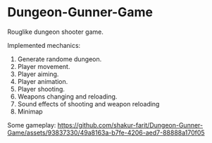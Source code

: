 # Dungeon-Gunner-Game
Rouglike dungeon shooter game.

Implemented mechanics:
 1. Generate randome dungeon.
 2. Player movement.
 3. Player aiming.
 4. Player animation.
 5. Player shooting.
 6. Weapons changing and reloading.
 7. Sound effects of shooting and weapon reloading
 8. Minimap

Some gameplay:
https://github.com/shakur-farit/Dungeon-Gunner-Game/assets/93837330/49a8163a-b7fe-4206-aed7-88888a170f05



